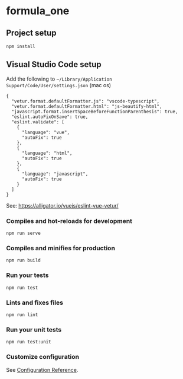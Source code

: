# formula_one

## Project setup

```
npm install
```

## Visual Studio Code setup

Add the following to `~/Library/Application Support/Code/User/settings.json` (mac os)

```
{
  "vetur.format.defaultFormatter.js": "vscode-typescript",
  "vetur.format.defaultFormatter.html": "js-beautify-html",
  "javascript.format.insertSpaceBeforeFunctionParenthesis": true,
  "eslint.autoFixOnSave": true,
  "eslint.validate": [
    {
      "language": "vue",
      "autoFix": true
    },
    {
      "language": "html",
      "autoFix": true
    },
    {
      "language": "javascript",
      "autoFix": true
    }
  ]
}
```

See: https://alligator.io/vuejs/eslint-vue-vetur/

### Compiles and hot-reloads for development

```
npm run serve
```

### Compiles and minifies for production

```
npm run build
```

### Run your tests

```
npm run test
```

### Lints and fixes files

```
npm run lint
```

### Run your unit tests

```
npm run test:unit
```

### Customize configuration

See [Configuration Reference](https://cli.vuejs.org/config/).
